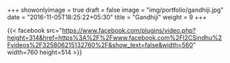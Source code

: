 +++
showonlyimage = true
draft = false
image = "img/portfolio/gandhiji.jpg"
date = "2016-11-05T18:25:22+05:30"
title = "Gandhiji"
weight = 9
+++

{{< facebook src="https://www.facebook.com/plugins/video.php?height=314&href=https%3A%2F%2Fwww.facebook.com%2FI2CSindhu%2Fvideos%2F325806215132760%2F&show_text=false&width=560" width=760 height=514 >}}